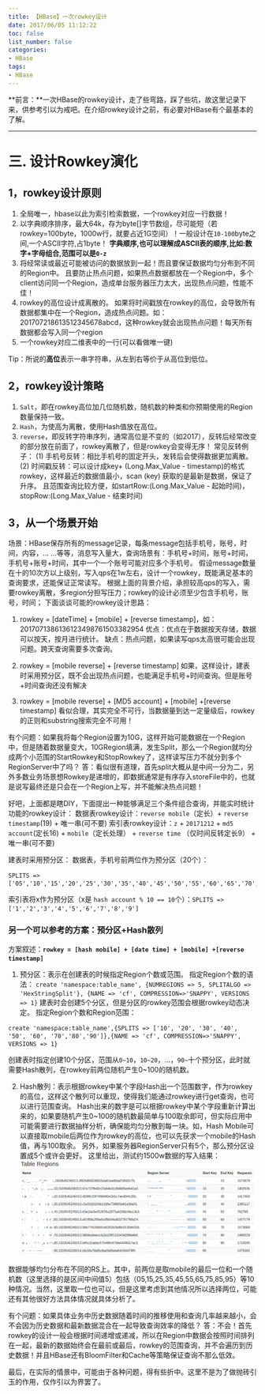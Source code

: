 ```yaml
---
title: 【HBase】一次rowkey设计
date: 2017/06/05 11:12:22
toc: false
list_number: false
categories:
- HBase
tags:
- HBase
---
```


**前言：**一次HBase的rowkey设计，走了些弯路，踩了些坑，故这里记录下来，供参考引以为戒吧。在介绍rowkey设计之前，有必要对HBase有个最基本的了解。

- - -

# 三. 设计Rowkey演化

## 1，rowkey设计原则
1. 全局唯一，hbase以此为索引检索数据，一个rowkey对应一行数据！
2. 以字典顺序排序，最大64k，存为byte[]字节数组，尽可能短（若rowkey=100byte，1000w行，就要占近1G空间）！一般设计在`10-100`byte之间,一个ASCII字符,占1byte！
**字典顺序,也可以理解成ASCII表的顺序,比如:数字+字母组合,范围可以是`0-z`**
3. 将经常读或最近可能被访问的数据放到一起！而且要保证数据均匀分布到不同的Region中。
且要防止热点问题，如果热点数据都放在一个Region中，多个client访问同一个Region，造成单台服务器压力太大，出现热点问题，性能不佳！
4. rowkey的高位设计成离散的。
如果将时间戳放在rowkey的高位，会导致所有数据都集中在一个Region，造成热点问题。如：201707218613512345678abcd，这种rowkey就会出现热点问题！每天所有数据都会写入同一个region
5. 一个rowkey对应二维表中的一行(可以看做唯一键)

Tip：所说的**高位**表示一串字符串，从左到右等价于从高位到低位。

## 2，rowkey设计策略
1. `Salt`，即在rowkey高位加几位随机数，随机数的种类和你预期使用的Region数量保持一致。
2. `Hash`，为使高为离散，使用Hash值放在高位。
3. `reverse`，即反转字符串序列，通常高位是不变的（如2017），反转后经常改变的部分放在前面了，rowkey离散了，但是rowkey会变得无序！
常见反转例子：
(1) 手机号反转：相比手机号的固定开头，发转后会使得数据更加离散。
(2) 时间戳反转：可以设计成key+ (Long.Max_Value - timestamp)的格式rowkey，这样最近的数据值最小，scan (key) 获取的是最新是数据，保证了升序。
且范围查询比较方便，如startRow:(Long.Max_Value - 起始时间)，stopRow:(Long.Max_Value - 结束时间)

## 3，从一个场景开始
场景：HBase保存所有的message记录，每条message包括手机号，账号，时间，内容，... ...等等，消息写入量大，查询场景有：手机号+时间，账号+时间，手机号+账号+时间，其中一个一个账号可能对应多个手机号。
假设message数量在十的10次方以上级别，写入qps在1w左右，设计一个rowkey，既能满足基本的查询要求，还能保证正常读写。
根据上面的背景介绍，承担较高qps的写入，需要rowkey离散，多region分担写压力；rowkey的设计必须至少包含手机号，账号，时间；
下面谈谈可能的rowkey设计思路：
1. rowkey = [dateTime] + [mobile] + [reverse timestamp]，如：2017071386136123498761503382954
优点：优点在于数据按天存储，数据可以按天，按月进行统计。
缺点：热点问题，如果读写qps太高很可能会出现问题。跨天查询需要多次查询。

2. rowkey = [mobile reverse] + [reverse timestamp]
如果，这样设计，建表时采用预分区，既不会出现热点问题，也能满足手机号+时间查询。但是账号+时间查询还没有解决

3. rowkey = [mobile reverse] + [MD5 account] + [mobile] +[reverse timestamp]
看似合理，其实完全不可行，当数据量到达一定量级后，rowkey的正则和substring搜索完全不可用！

有个问题：如果我将每个Region设置为10G，这样开始可能数据在一个Region中，但是随着数据量变大，10GRegion填满，发生Split，那么一个Region就均分成两个小范围的StartRowkey和StopRowkey了，这样读写压力不就分到多个RegionServer中了吗？
答：看似很有道理，首先split大概从是中间一分为二，另外多数业务场景想Rowkey是递增的，即数据通常是有序存入storeFile中的，也就是说写最终还是只会在一个Region上写，并不能解决热点问题！

好吧，上面都是瞎DIY，下面提出一种能够满足三个条件组合查询，并能实时统计功能的rowkey设计：
数据表rowkey设计：`reverse mobile`（定长）+ `reverse timestamp`(19) + 唯一串(可不要)
索引表rowkey设计：`z` + `20171212` + `md5 account`(定长16) + `mobile`（定长处理） + `reverse time` （仅时间反转定长9） + 唯一串(可不要)

建表时采用预分区：
数据表，手机号前两位作为预分区（20个）：
```
SPLITS => ['05','10','15','20','25','30','35','40','45','50','55','60','65','70','75','80','85','90','95']
```
索引表将x作为预分区（x是 `hash account % 10 == 10`个）：`SPLITS => ['1','2','3','4','5','6','7','8','9']`

### 另一个可以参考的方案：预分区+Hash散列

方案叙述：**`rowkey = [hash mobile] + [date time] + [mobile] +[reverse timestamp]`**
1. 预分区：表示在创建表的时候指定Region个数或范围。
指定Region个数的语法：
`create 'namespace:table_name', {NUMREGIONS => 5, SPLITALGO => 'HexStringSplit'}, {NAME => 'cf', COMPRESSION=>'SNAPPY', VERSIONS => 1}`
建表时会创建5个分区，但是分区的rowkey范围会根据rowkey动态决定。
指定Region个数和Region范围：
```
create 'namespace:table_name',{SPLITS => ['10', '20', '30', '40', '50', '60', '70','80','90']},{NAME => 'cf', COMPRESSION=>'SNAPPY', VERSIONS => 1}
```
创建表时指定创建10个分区，范围从`0~10`，`10~20`，...，`90~`十个预分区，此时就需要Hash散列，在rowkey前两位随机产生0~100的随机数。

2. Hash散列：表示根据rowkey中某个字段Hash出一个范围数字，作为rowkey的高位，这样这个散列可以重现，使得我们能通过rowkey进行get查询，也可以进行范围查询。
Hash出来的数字是可以根据rowkey中某个字段重新计算出来的，如果要随机产生0~100的随机数最简单与100取余即可，但实际应用中可能需要进行数据抽样分析，确保能均匀分散到每一块。如，Hash Mobile可以直接取mobile后两位作为rowkey的高位，也可以先获求一个mobile的Hash值，再与100取余。
另外，如果服务器RegionServer只有5个，那么预分区设置成5个或许会更好。
这里给出，测试约1500w数据的写入结果：
![](./images/rowkey-design-result.png)

数据能够均匀分布在不同的RS上。其中，前两位是取mobile的最后一位和一个随机数（这里选择的是区间中间值5）包括（05,15,25,35,45,55,65,75,85,95）等10种情况。当然，这里取一位也可以，但是这里考虑到其他情况所以选择两位，可能还有其他很好方法具体情况就具体分析了。

有个问题：如果具体业务中历史数据随着时间的推移使用和查询几率越来越小，会不会因为历史数据和最新数据混合在一起导致查询效率的降低？
答：不会！首先rowkey的设计一般会根据时间递增或递减，所以在Region中数据会按照时间排列在一起，最新的数据始终会在最前或最后，rowkey的范围查询，并不会遍历到历史数据！并且HBase还有BloomFilter和Cache等策略保证查询不那么低效。

最后，在实际的情景中，可能由于各种问题，得有些折中。这里不是为了做抛砖引玉的作用，仅作引以为界罢了。

